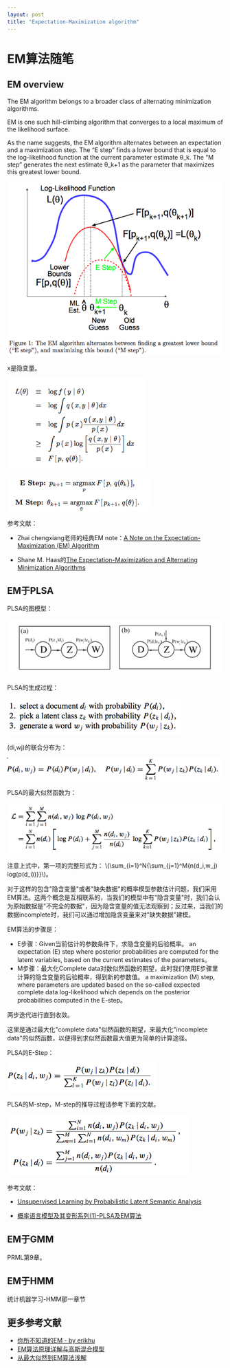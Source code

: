 ```yaml
---
layout: post
title: "Expectation-Maximization algorithm"
---
```


<script type="text/javascript" src="http://cdn.mathjax.org/mathjax/latest/MathJax.js?config=default"></script>

# EM算法随笔

## EM overview

The EM algorithm belongs to a broader class of alternating minimization algorithms.

EM is one such hill-climbing algorithm that converges to a local maximum of the likelihood surface.

As the name suggests, the EM algorithm alternates between an expectation and a maximization step. The “E step” finds a lower bound that is equal to the log-likelihood function at the current parameter estimate θ_k. The “M step” generates the next estimate θ_k+1 as the parameter that maximizes this greatest lower bound.

![](https://raw.githubusercontent.com/zzbased/zzbased.github.com/master/other/em/em_image1.png)

x是隐变量。

![](https://raw.githubusercontent.com/zzbased/zzbased.github.com/master/other/em/em_q_function.png)

![](https://raw.githubusercontent.com/zzbased/zzbased.github.com/master/other/em/em_formula2.png)

参考文献：

- Zhai chengxiang老师的经典EM note：[A Note on the Expectation-Maximization (EM) Algorithm](http://www.cs.ust.hk/~qyang/Teaching/537/PPT/em-note.pdf)

- Shane M. Haas的[The Expectation-Maximization and Alternating Minimization Algorithms](http://www.mit.edu/~6.454/www_fall_2002/shaas/summary.pdf)

## EM于PLSA

PLSA的图模型：

![](https://raw.githubusercontent.com/zzbased/zzbased.github.com/master/other/em/plsa_graph_model.png)

PLSA的生成过程：

![](https://raw.githubusercontent.com/zzbased/zzbased.github.com/master/other/em/plsa_procedure.png)

(di,wj)的联合分布为：

![](https://raw.githubusercontent.com/zzbased/zzbased.github.com/master/other/em/plsa_formula1.png)

PLSA的最大似然函数为：

![](https://raw.githubusercontent.com/zzbased/zzbased.github.com/master/other/em/plsa_likelihood.png)

注意上式中，第一项的完整形式为：
\\(\sum_{i=1}^N{\sum_{j=1}^M{n(d_i,w_j) log(p(d_i))}}\\)。

对于这样的包含"隐含变量"或者"缺失数据"的概率模型参数估计问题，我们采用EM算法。这两个概念是互相联系的，当我们的模型中有"隐含变量"时，我们会认为原始数据是"不完全的数据"，因为隐含变量的值无法观察到；反过来，当我们的数据incomplete时，我们可以通过增加隐含变量来对"缺失数据"建模。

EM算法的步骤是：

- E步骤：Given当前估计的参数条件下，求隐含变量的后验概率。
an expectation (E) step where posterior probabilities are computed for the latent variables, based on the current estimates of the parameters。
- M步骤：最大化Complete data对数似然函数的期望，此时我们使用E步骤里计算的隐含变量的后验概率，得到新的参数值。
a maximization (M) step, where parameters are updated based on the so-called expected complete data log-likelihood which depends on the posterior probabilities computed in the E-step。

两步迭代进行直到收敛。

这里是通过最大化"complete data"似然函数的期望，来最大化"incomplete data"的似然函数，以便得到求似然函数最大值更为简单的计算途径。

PLSA的E-Step：

![](https://raw.githubusercontent.com/zzbased/zzbased.github.com/master/other/em/plsa_e_step.png)

PLSA的M-step，M-step的推导过程请参考下面的文献。

![](https://raw.githubusercontent.com/zzbased/zzbased.github.com/master/other/em/plsa_m_step.png)


参考文献：

- [Unsupervised Learning by Probabilistic Latent Semantic Analysis](http://www.cs.bham.ac.uk/~pxt/IDA/plsa.pdf)

- [概率语言模型及其变形系列(1)-PLSA及EM算法](http://blog.csdn.net/yangliuy/article/details/8330640)


## EM于GMM

PRML第9章。

## EM于HMM

统计机器学习-HMM那一章节

## 更多参考文献
- [你所不知道的EM - by erikhu]()
- [EM算法原理详解与高斯混合模型](http://blog.csdn.net/lansatiankongxxc/article/details/45646677)
- [从最大似然到EM算法浅解](http://blog.csdn.net/zouxy09/article/details/8537620)
